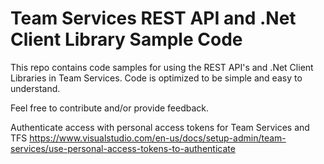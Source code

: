 Team Services REST API and .Net Client Library Sample Code
===================

This repo contains code samples for using the REST API's and .Net Client Libraries in Team Services. Code is optimized to be simple and easy to understand.

Feel free to contribute and/or provide feedback. 

Authenticate access with personal access tokens for Team Services and TFS
https://www.visualstudio.com/en-us/docs/setup-admin/team-services/use-personal-access-tokens-to-authenticate
